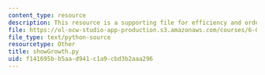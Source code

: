 ```yaml
---
content_type: resource
description: This resource is a supporting file for efficiency and order of growth.
file: https://ol-ocw-studio-app-production.s3.amazonaws.com/courses/6-00sc-introduction-to-computer-science-and-programming-spring-2011/f141695bb5aad941c1a9cbd3b2aaa296_showGrowth.py
file_type: text/python-source
resourcetype: Other
title: showGrowth.py
uid: f141695b-b5aa-d941-c1a9-cbd3b2aaa296
---
```

